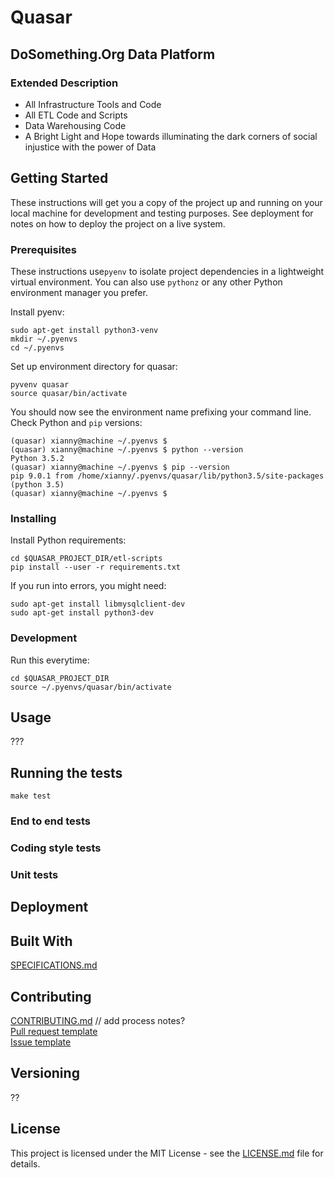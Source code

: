 # Quasar

## DoSomething.Org Data Platform

### Extended Description 

* All Infrastructure Tools and Code
* All ETL Code and Scripts
* Data Warehousing Code
* A Bright Light and Hope towards illuminating the dark corners of social injustice with the power of Data

## Getting Started
These instructions will get you a copy of the project up and running on your local machine for development and testing purposes. See deployment for notes on how to deploy the project on a live system.

### Prerequisites

These instructions use`pyenv` to isolate project dependencies in a lightweight virtual environment. You can also use `pythonz` or any other Python environment manager you prefer.

Install pyenv:

```
sudo apt-get install python3-venv
mkdir ~/.pyenvs
cd ~/.pyenvs
```

Set up environment directory for quasar:

```
pyvenv quasar
source quasar/bin/activate
```

You should now see the environment name prefixing your command line. Check Python and `pip` versions:

```
(quasar) xianny@machine ~/.pyenvs $
(quasar) xianny@machine ~/.pyenvs $ python --version
Python 3.5.2
(quasar) xianny@machine ~/.pyenvs $ pip --version
pip 9.0.1 from /home/xianny/.pyenvs/quasar/lib/python3.5/site-packages (python 3.5)
(quasar) xianny@machine ~/.pyenvs $ 

```

### Installing

Install Python requirements:

```
cd $QUASAR_PROJECT_DIR/etl-scripts
pip install --user -r requirements.txt
```

If you run into errors, you might need:

```
sudo apt-get install libmysqlclient-dev
sudo apt-get install python3-dev
```

### Development

Run this everytime:

```
cd $QUASAR_PROJECT_DIR
source ~/.pyenvs/quasar/bin/activate
```

## Usage

???

## Running the tests

```
make test
```

### End to end tests

### Coding style tests

### Unit tests

## Deployment

## Built With

[SPECIFICATIONS.md](SPECIFICATIONS.md)

## Contributing

[CONTRIBUTING.md](CONTRIBUTING.md) // add process notes?  
[Pull request template](PULL_REQUEST_TEMPLATE)  
[Issue template](issue_template.md)  

## Versioning

??

## License
This project is licensed under the MIT License - see the [LICENSE.md](LICENSE.md) file for details.
